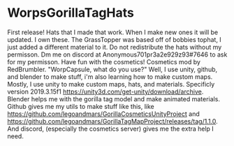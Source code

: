 # WorpsGorillaTagHats
First release! 
Hats that I made that work. When I make new ones it will be updated.
I own these. The GrassTopper was based off of bobbies tophat, I just added a different material to it.
Do not redistribute the hats without my permisson. Dm me on discord at Anonymous701pr3a2e929z93#7646 to ask for my permisson.
Have fun with the cosmetics! 
Cosmetics mod by RedBrumbler.
"WorpCapsule, what do you use?" Well, I use unity, github, and blender to make stuff, i'm also learning how to make custom maps. Mostly, I use unity to make custom maps, hats, and materials. Specificly version 2019.3.15f1 https://unity3d.com/get-unity/download/archive. Blender helps me with the gorilla tag model and make animated materials. Github gives me my utils to make stuff like this, like https://github.com/legoandmars/GorillaCosmeticsUnityProject and https://github.com/legoandmars/GorillaTagMapProject/releases/tag/1.1.0. And discord, (especially the cosmetics server) gives me the extra help I need.
